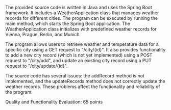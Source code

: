 The provided source code is written in Java and uses the Spring Boot framework. It includes a WeatherApplication class that manages weather records for different cities. The program can be executed by running the main method, which starts the Spring Boot application. The WeatherApplication class initializes with predefined weather records for Vienna, Prague, Berlin, and Munich.

The program allows users to retrieve weather and temperature data for a specific city using a GET request to "/city/{id}". It also provides functionality to add a new city record (which is not yet implemented) using a POST request to "/city/add", and update an existing city record using a PUT request to "/city/update/{id}".

The source code has several issues: the addRecord method is not implemented, and the updateRecords method does not correctly update the weather records. These problems affect the functionality and reliability of the program.

Quality and Functionality Evaluation: 65 points
